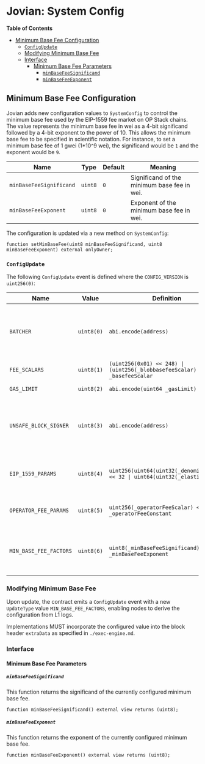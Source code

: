 # Jovian: System Config

<!-- START doctoc generated TOC please keep comment here to allow auto update -->
<!-- DON'T EDIT THIS SECTION, INSTEAD RE-RUN doctoc TO UPDATE -->
**Table of Contents**

- [Minimum Base Fee Configuration](#minimum-base-fee-configuration)
  - [`ConfigUpdate`](#configupdate)
  - [Modifying Minimum Base Fee](#modifying-minimum-base-fee)
  - [Interface](#interface)
    - [Minimum Base Fee Parameters](#minimum-base-fee-parameters)
      - [`minBaseFeeSignificand`](#minbasefeesignificand)
      - [`minBaseFeeExponent`](#minbasefeeexponent)

<!-- END doctoc generated TOC please keep comment here to allow auto update -->

## Minimum Base Fee Configuration

Jovian adds new configuration values to `SystemConfig` to control the minimum base fee used by the EIP-1559 fee market
on OP Stack chains. The value represents the minimum base fee in wei as a 4-bit significand followed by a
4-bit exponent to the power of 10. This allows the minimum base fee to be specified in scientific notation.
For instance, to set a minimum base fee of 1 gwei (1*10^9 wei), the significand would be `1` and the
exponent would be `9`.

| Name                    | Type    | Default | Meaning                                     |
|-------------------------|---------|---------|---------------------------------------------|
| `minBaseFeeSignificand` | `uint8` | `0`     | Significand of the minimum base fee in wei. |
| `minBaseFeeExponent`    | `uint8` | `0`     | Exponent of the minimum base fee in wei.    |

The configuration is updated via a new method on `SystemConfig`:

```solidity
function setMinBaseFee(uint8 minBaseFeeSignificand, uint8 minBaseFeeExponent) external onlyOwner;
```

### `ConfigUpdate`

The following `ConfigUpdate` event is defined where the `CONFIG_VERSION` is `uint256(0)`:

| Name | Value | Definition | Usage |
| ---- | ----- | --- | -- |
| `BATCHER` | `uint8(0)` | `abi.encode(address)` | Modifies the account that is authorized to progress the safe chain |
| `FEE_SCALARS` | `uint8(1)` | `(uint256(0x01) << 248) \| (uint256(_blobbasefeeScalar) << 32) \| _basefeeScalar` | Modifies the fee scalars |
| `GAS_LIMIT` | `uint8(2)` | `abi.encode(uint64 _gasLimit)` | Modifies the L2 gas limit |
| `UNSAFE_BLOCK_SIGNER` | `uint8(3)` | `abi.encode(address)` | Modifies the account that is authorized to progress the unsafe chain |
| `EIP_1559_PARAMS` | `uint8(4)` | `uint256(uint64(uint32(_denominator))) << 32 \| uint64(uint32(_elasticity))` | Modifies the EIP-1559 denominator and elasticity |
| `OPERATOR_FEE_PARAMS` | `uint8(5)` | `uint256(_operatorFeeScalar) << 64 \| _operatorFeeConstant` | Modifies the operator fee scalar and constant |
| `MIN_BASE_FEE_FACTORS` | `uint8(6)` | `uint8(_minBaseFeeSignificand) << 4 \| _minBaseFeeExponent` | Modifies the minimum base fee significand and exponent |

### Modifying Minimum Base Fee

Upon update, the contract emits a `ConfigUpdate` event with a new `UpdateType` value `MIN_BASE_FEE_FACTORS`, enabling nodes
to derive the configuration from L1 logs.

Implementations MUST incorporate the configured value into the block header `extraData` as specified in
`./exec-engine.md`.

### Interface

#### Minimum Base Fee Parameters

##### `minBaseFeeSignificand`

This function returns the significand of the currently configured minimum base fee.

```solidity
function minBaseFeeSignificand() external view returns (uint8);
```

##### `minBaseFeeExponent`

This function returns the exponent of the currently configured minimum base fee.

```solidity
function minBaseFeeExponent() external view returns (uint8);
```
